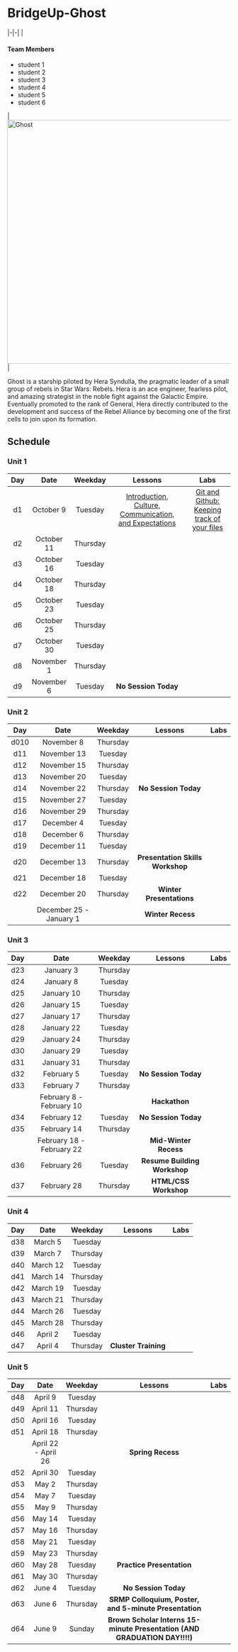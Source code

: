 # BridgeUp-Ghost



|-|-|
|<h4>Team Members</h4><ul width="250px"><li>student 1</li><li>student 2</li><li>student 3</li><li>student 4</li><li>student 5</li><li>student 6</li></ul>| <img  src="http://www.jedinews.co.uk/wp-content/uploads/2018/01/forces-of-destiny-comic-hera.jpg" width="550px" alt="Ghost" />|

Ghost is a starship piloted by Hera Syndulla, the pragmatic leader of a small group of rebels in Star Wars: Rebels. Hera is an ace engineer, fearless pilot, and amazing strategist in the noble fight against the Galactic Empire. Eventually promoted to the rank of General, Hera directly contributed to the development and success of the Rebel Alliance by becoming one of the first cells to join upon its formation.


## Schedule

### Unit 1
  | Day | Date        | Weekday | Lessons     | Labs        |
  |:---:|:-----------:|:-------:|:-----------:|:-----------:|
  | d1  |October 9 |Tuesday | [Introduction, Culture, Communication, and Expectations](units/unit_1/d01/lessons/Intro.md)| [Git and Github: Keeping track of your files](units/unit_1/d01/labs/Github.md)|
  | d2  |October 11 |Thursday | [](units/unit_1/d02/lessons)| [](units/unit_1/d02/labs)|
  | d3  |October 16 |Tuesday | [](units/unit_1/d03/lessons)| [](units/unit_1/d03/labs)|
  | d4  |October 18 |Thursday | [](units/unit_1/d04/lessons)| [](units/unit_1/d04/labs)|
  | d5  |October 23 |Tuesday | [](units/unit_1/d05/lessons)| [](units/unit_1/d05/labs)|
  | d6  |October 25 |Thursday | [](units/unit_1/d06/lessons)| [](units/unit_1/d06/labs)|
  | d7  |October 30 |Tuesday | [](units/unit_1/d07/lessons)| [](units/unit_1/d07/labs)|
  | d8  |November 1 |Thursday | [](units/unit_1/d08/lessons)| [](units/unit_1/d08/labs)|
  | d9  |November 6 |Tuesday | **No Session Today** |

### Unit 2
  | Day | Date        | Weekday | Lessons     | Labs        |
  |:---:|:-----------:|:-------:|:-----------:|:-----------:|
  | d010 |November 8 |Thursday | [](units/unit_2/d10/lessons)| [](units/unit_2/d10/labs)|
  | d11 |November 13 |Tuesday | [](units/unit_2/d11/lessons)| [](units/unit_2/d11/labs)|
  | d12 |November 15 |Thursday | [](units/unit_2/d12/lessons)| [](units/unit_2/d12/labs)|
  | d13 |November 20 |Tuesday | [](units/unit_2/d13/lessons)| [](units/unit_2/d13/labs)|
  | d14 |November 22 |Thursday | **No Session Today** |
  | d15 |November 27 |Tuesday | [](units/unit_2/d15/lessons)| [](units/unit_2/d15/labs)|
  | d16 |November 29 |Thursday | [](units/unit_2/d16/lessons)| [](units/unit_2/d16/labs)|
  | d17 |December 4 |Tuesday | [](units/unit_2/d17/lessons)| [](units/unit_2/d17/labs)|
  | d18 |December 6 |Thursday | [](units/unit_2/d18/lessons)| [](units/unit_2/d18/labs)|
  | d19 |December 11 |Tuesday | [](units/unit_2/d19/lessons)| [](units/unit_2/d19/labs)|
  | d20 |December 13 |Thursday | **Presentation Skills Workshop** |
  | d21 |December 18 |Tuesday | [](units/unit_2/d21/lessons)| [](units/unit_2/d21/labs)|
  | d22 |December 20 |Thursday | **Winter Presentations** |
  |  |December 25 - January 1 | | **Winter Recess** |

### Unit 3
  | Day | Date        | Weekday | Lessons     | Labs        |
  |:---:|:-----------:|:-------:|:-----------:|:-----------:|
  | d23  |January 3 |Thursday | [](units/unit_3/d23/lessons)| [](units/unit_3/d23/labs)|
  | d24  |January 8 |Tuesday | [](units/unit_3/d24/lessons)| [](units/unit_3/d24/labs)|
  | d25  |January 10 |Thursday | [](units/unit_3/d25/lessons)| [](units/unit_3/d25/labs)|
  | d26  |January 15 |Tuesday | [](units/unit_3/d26/lessons)| [](units/unit_3/d26/labs)|
  | d27  |January 17 |Thursday | [](units/unit_3/d27/lessons)| [](units/unit_3/d27/labs)|
  | d28  |January 22 |Tuesday | [](units/unit_3/d28/lessons)| [](units/unit_3/d28/labs)|
  | d29  |January 24 |Thursday | [](units/unit_3/d29/lessons)| [](units/unit_3/d29/labs)|
  | d30  |January 29 |Tuesday | [](units/unit_3/d30/lessons)| [](units/unit_3/d30/labs)|
  | d31 |January 31 |Thursday | [](units/unit_3/d31/lessons)| [](units/unit_3/d31/labs)|
  | d32 |February 5 |Tuesday | **No Session Today** |
  | d33 |February 7 |Thursday | [](units/unit_3/d33/lessons)| [](units/unit_3/d33/labs)|
  |  |February 8 - February 10 | | **Hackathon** |
  | d34 |February 12 |Tuesday | **No Session Today** |
  | d35 |February 14 |Thursday | [](units/unit_3/d35/lessons)| [](units/unit_3/d35/labs)|
  |  |February 18 - February 22 | | **Mid-Winter Recess** |
  | d36 |February 26 |Tuesday | **Resume Building Workshop** |
  | d37 |February 28 |Thursday | **HTML/CSS Workshop** |

### Unit 4
  | Day | Date        | Weekday | Lessons     | Labs        |
  |:---:|:-----------:|:-------:|:-----------:|:-----------:|
  | d38 |March 5 |Tuesday | [](units/unit_4/d38/lessons)| [](units/unit_4/d38/labs)|
  | d39 |March 7 |Thursday | [](units/unit_4/d39/lessons)| [](units/unit_4/d39/labs)|
  | d40 |March 12 |Tuesday | [](units/unit_4/d40/lessons)| [](units/unit_4/d40/labs)|
  | d41 |March 14 |Thursday | [](units/unit_4/d41/lessons)| [](units/unit_4/d41/labs)|
  | d42 |March 19 |Tuesday | [](units/unit_4/d42/lessons)| [](units/unit_4/d42/labs)|
  | d43 |March 21 |Thursday | [](units/unit_4/d43/lessons)| [](units/unit_4/d43/labs)|
  | d44 |March 26 |Tuesday | [](units/unit_4/d44/lessons)| [](units/unit_4/d44/labs)|
  | d45 |March 28 |Thursday | [](units/unit_4/d45/lessons)| [](units/unit_4/d45/labs)|
  | d46 |April 2 |Tuesday | [](units/unit_4/d46/lessons)| [](units/unit_4/d46/labs)|
  | d47 |April 4 |Thursday | **Cluster Training** |

### Unit 5
  | Day | Date        | Weekday | Lessons     | Labs        |
  |:---:|:-----------:|:-------:|:-----------:|:-----------:|
  | d48 |April 9 |Tuesday | [](units/unit_5/d48/lessons)| [](units/unit_5/d48/labs)|
  | d49 |April 11 |Thursday | [](units/unit_5/d49/lessons)| [](units/unit_5/d49/labs)|
  | d50 |April 16 |Tuesday | [](units/unit_5/d50/lessons)| [](units/unit_5/d50/labs)|
  | d51 |April 18 |Thursday | [](units/unit_5/d51/lessons)| [](units/unit_5/d51/labs)|
  |  |April 22 - April 26| | **Spring Recess** |
  | d52 |April 30 |Tuesday | [](units/unit_5/d52/lessons)| [](units/unit_5/d52/labs)|
  | d53 |May 2 |Thursday | [](units/unit_5/d53/lessons)| [](units/unit_5/d53/labs)|
  | d54 |May 7 |Tuesday | [](units/unit_5/d54/lessons)| [](units/unit_5/d54/labs)|
  | d55 |May 9 |Thursday | [](units/unit_5/d55/lessons)| [](units/unit_5/d55/labs)|
  | d56 |May 14 |Tuesday | [](units/unit_5/d56/lessons)| [](units/unit_5/d56/labs)|
  | d57 |May 16 |Thursday | [](units/unit_5/d57/lessons)| [](units/unit_5/d57/labs)|
  | d58 |May 21 |Tuesday | [](units/unit_5/d58/lessons)| [](units/unit_5/d58/labs)|
  | d59 |May 23 |Thursday | [](units/unit_5/d59/lessons)| [](units/unit_5/d59/labs)|
  | d60 |May 28 |Tuesday | **Practice Presentation** |
  | d61 |May 30 |Thursday | [](units/unit_5/d61/lessons)| [](units/unit_5/d61/labs)|
  | d62 |June 4 |Tuesday | **No Session Today** |
  | d63 |June 6 |Thursday | **SRMP Colloquium, Poster, and 5-minute Presentation** |
  | d64 |June 9 |Sunday | **Brown Scholar Interns 15-minute Presentation (AND GRADUATION DAY!!!!)** |
